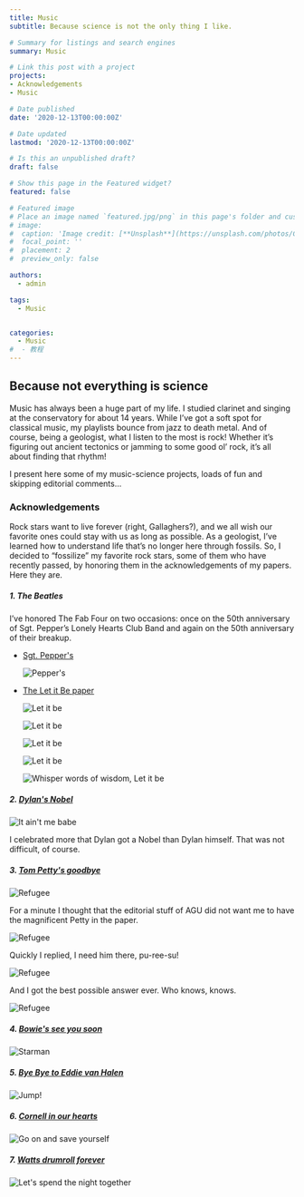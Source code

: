 ```yaml
---
title: Music
subtitle: Because science is not the only thing I like. 

# Summary for listings and search engines
summary: Music

# Link this post with a project
projects:
- Acknowledgements
- Music

# Date published
date: '2020-12-13T00:00:00Z'

# Date updated
lastmod: '2020-12-13T00:00:00Z'

# Is this an unpublished draft?
draft: false

# Show this page in the Featured widget?
featured: false

# Featured image
# Place an image named `featured.jpg/png` in this page's folder and customize its options here.
# image:
#  caption: 'Image credit: [**Unsplash**](https://unsplash.com/photos/CpkOjOcXdUY)'
#  focal_point: ''
#  placement: 2
#  preview_only: false

authors:
  - admin

tags:
  - Music


categories:
  - Music
#  - 教程
---
```


## **Because not everything is science**
Music has always been a huge part of my life. I studied clarinet and singing at the conservatory for about 14 years. While I’ve got a soft spot for classical music, my playlists bounce from jazz to death metal. And of course, being a geologist, what I listen to the most is rock! Whether it’s figuring out ancient tectonics or jamming to some good ol’ rock, it’s all about finding that rhythm!

I present here some of my music-science projects, loads of fun and skipping editorial comments...

### Acknowledgements
Rock stars want to live forever (right, Gallaghers?), and we all wish our favorite ones could stay with us as long as possible. As a geologist, I’ve learned how to understand life that’s no longer here through fossils. So, I decided to “fossilize” my favorite rock stars, some of them who have recently passed, by honoring them in the acknowledgements of my papers. Here they are.

##### 1. The Beatles
I’ve honored The Fab Four on two occasions: once on the 50th anniversary of Sgt. Pepper’s Lonely Hearts Club Band and again on the 50th anniversary of their breakup.

* [Sgt. Pepper's](/publication/2017-pastor-galan-jibg/)  
 
    ![Pepper's](/media/2017-SgtPeppers.png)


* [The Let it Be paper](https://danielpastorgalan.com/publication/2020-pastor-galan-se/)

    ![Let it be](/media/2020-Beatles1.png)

    ![Let it be](/media/2020-Beatles2.png)

    ![Let it be](/media/2020-Beatles3.png)   

    ![Let it be](/media/2020-Beatles4.png)

    ![Whisper words of wisdom, Let it be](/media/2020-Beatles.png)

##### 2. [Dylan's Nobel](/publication/2019-pastor-galan-igr/)

  ![It ain't me babe](/media/2019-Dylan.png)

I celebrated more that Dylan got a Nobel than Dylan himself. That was not difficult, of course.

##### 3. [Tom Petty's goodbye](/publication/2018-pastor-galan-tecto/)

  ![Refugee](/media/2018-TomPetty.png)

For a minute I thought that the editorial stuff of AGU did not want me to have the magnificent Petty in the paper.

  ![Refugee](/media/Mailtompetty1.png)

Quickly I replied, I need him there, pu-ree-su!

  ![Refugee](/media/Mailtompetty2.png)

And I got the best possible answer ever. Who knows, knows.

  ![Refugee](/media/Mailtompetty3.png)

##### 4. [Bowie's see you soon](/publication/2021-leite-mendes-gsf/)

  ![Starman](/media/2021-Bowie.png)

##### 5. [Bye Bye to Eddie van Halen](/publication/2021-pastor-galan-gji/)

  ![Jump!](/media/2021-VanHalen.png)

##### 6. [Cornell in our hearts](/publication/2021-pastor-galan-epsl/)

  ![Go on and save yourself](/media/2021-Cornell.png)

##### 7. [Watts drumroll forever](/publication/2022-pastor-galan-esr/)

  ![Let's spend the night together](/media/2022-Watts.png)